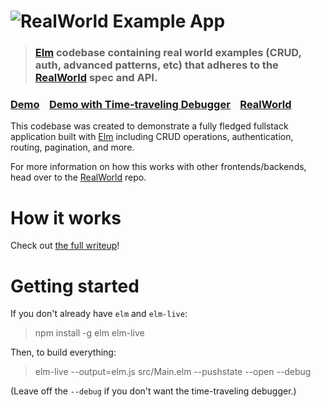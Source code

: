 # ![RealWorld Example App](https://cloud.githubusercontent.com/assets/556934/25448178/3e7dc5c0-2a7d-11e7-8069-06da5169dae6.png)

> ### [Elm](http://elm-lang.org) codebase containing real world examples (CRUD, auth, advanced patterns, etc) that adheres to the [RealWorld](https://github.com/gothinkster/realworld-example-apps) spec and API.


### [Demo](https://rtfeldman.github.io/elm-spa-example)&nbsp;&nbsp;&nbsp;&nbsp;[Demo with Time-traveling Debugger](https://rtfeldman.github.io/elm-spa-example-with-debug)&nbsp;&nbsp;&nbsp;&nbsp;[RealWorld](https://github.com/gothinkster/realworld)


This codebase was created to demonstrate a fully fledged fullstack application built with [Elm](http://elm-lang.org) including CRUD operations, authentication, routing, pagination, and more.

For more information on how this works with other frontends/backends, head over to the [RealWorld](https://github.com/gothinkster/realworld) repo.

# How it works

Check out [the full writeup](https://dev.to/rtfeldman/tour-of-an-open-source-elm-spa)!

# Getting started

If you don't already have `elm` and `elm-live`:

> npm install -g elm elm-live

Then, to build everything:

> elm-live --output=elm.js src/Main.elm --pushstate --open --debug

(Leave off the `--debug` if you don't want the time-traveling debugger.)
